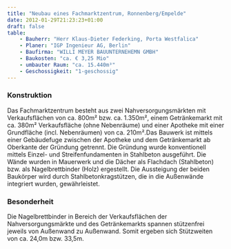 ```yaml
---
title: "Neubau eines Fachmarktzentrum, Ronnenberg/Empelde"
date: 2012-01-29T21:23:23+01:00
draft: false
table:
    - Bauherr: "Herr Klaus-Dieter Federking, Porta Westfalica"
    - Planer: "IGP Ingenieur AG, Berlin"
    - Baufirma: "WILLI MEYER BAUUNTERNEHEMN GMBH"
    - Baukosten: "ca. € 3,25 Mio" 
    - umbauter Raum: "ca. 15.440m³"
    - Geschossigkeit: "1-geschossig"
---
```


### Konstruktion
Das Fachmarktzentrum besteht aus zwei Nahversorgungsmärkten mit Verkaufsflächen von ca. 800m² bzw. ca. 1.350m², einem Getränkemarkt mit ca. 380m² Verkaufsfläche (ohne Nebenräume) und einer Apotheke mit einer Grundfläche (incl. Nebenräumen) von ca. 210m².Das Bauwerk ist mittels einer Gebäudefuge zwischen der Apotheke und dem Getränkemarkt ab Oberkante der Gründung getrennt. Die Gründung wurde konventionell mittels Einzel- und Streifenfundamenten in Stahlbeton ausgeführt. Die Wände wurden in Mauerwerk und die Dächer als Flachdach (Stahlbeton) bzw. als Nagelbrettbinder (Holz) ergestellt. Die Aussteigung der beiden Baukörper wird durch Stahlbetonkragstützen, die in die Außenwände integriert wurden, gewährleistet.

### Besonderheit
Die Nagelbrettbinder in Bereich der Verkaufsflächen der Nahversorgungsmärkte und des Getränkemarkts spannen stützenfrei jeweils von Außenwand zu Außenwand. Somit ergeben sich Stützweiten von ca. 24,0m bzw. 33,5m.